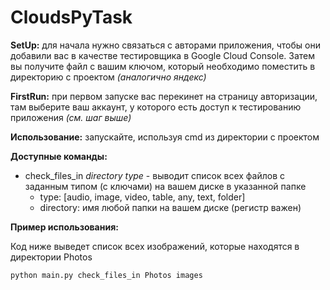 # CloudsPyTask

**SetUp:** для начала нужно связаться с авторами приложения, чтобы они добавили
вас в качестве тестировщика в Google Cloud Console. Затем вы получите файл с
вашим ключом, который необходимо поместить в директорию с проектом
*(аналогично яндекс)*

**FirstRun:** при первом запуске вас перекинет на страницу авторизации, там 
выберите ваш аккаунт, у которого есть доступ к тестированию приложения 
*(см. шаг выше)*

**Использование:** запускайте, используя cmd из директории с проектом

**Доступные команды:**

* check_files_in *directory* *type* - выводит список всех файлов с заданным типом (с ключами)
на вашем диске в указанной папке
  + type: [audio, image, video, table, any, text, folder]
  + directory: имя любой папки на вашем диске (регистр важен)

**Пример использования:**

Код ниже выведет список всех изображений, которые находятся в директории Photos

    python main.py check_files_in Photos images 

